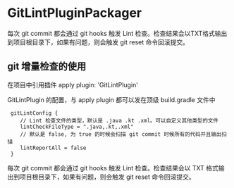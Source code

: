 # GitLintPluginPackager

每次 git commit 都会通过 git hooks 触发 Lint 检查。检查结果会以TXT格式输出到项目根目录下，如果有问题，则会触发 git reset 命令回滚提交。

## git 增量检查的使用

在项目中引用插件 apply plugin: 'GitLintPlugin'

GitLintPlugin 的配置，与 apply plugin 都可以发在顶级 build.gradle 文件中

     gitLintConfig {
        // Lint 检查文件的类型，默认是 .java .kt .xml。可以自定义其他类型的文件
        lintCheckFileType = ".java,.kt,.xml" 
        // 默认是 false, 为 true 的时候会扫描 git commit 时候所有的代码并且输出扫描
        lintReportAll = false 
     } 
每次 git commit 都会通过 git hooks 触发 Lint 检查。检查结果会以 TXT 格式输出到项目根目录下，如果有问题，则会触发 git reset 命令回滚提交。
